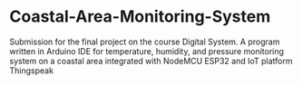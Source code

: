 # Coastal-Area-Monitoring-System
Submission for the final project on the course Digital System. A program written in Arduino IDE for temperature, humidity, and pressure monitoring system on a coastal area integrated with NodeMCU ESP32 and IoT platform Thingspeak
